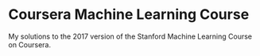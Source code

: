 # Coursera Machine Learning Course
My solutions to the 2017 version of the Stanford Machine Learning Course on Coursera.
